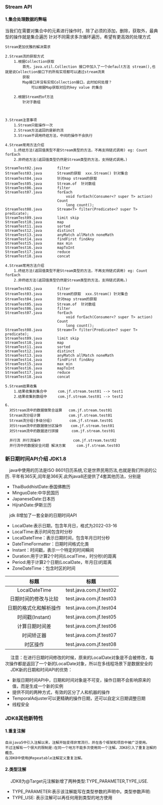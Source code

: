 ### Stream API
#### 1.集合处理数据的弊端
当我们在需要对集合中的元素进行操作时，除了必须的添加，删除，获取外，最典型的操作就是集合遍历
针对不同需求多次循环遍历，希望有更高效的处理方式

    Stream更加优雅的解决需求

    2.Stream流的获取方式
        1.根据Collection获取
            首先，java.util.Collection 接口中加入了一个default方法 stream(),也就是说Collection接口下的所有实现都可以通过stream流来
            获取
            Map接口并没有实现Collection接口，此时如何处理？
                可以根据Map获取对应的key value 的集合

        2.根据Stream的of方法
            针对于数组



    3.Stream注意事项
        1.Stream只能操作一次
        2.Stream方法返回的是新的流
        3.Stream不调用终结方法，中间的操作不会执行

    4.Stream常用方法介绍
        1.终结方法(返回值类型不是Stream类型的方法，不再支持链式调用) eg: Count forEach
        2.非终结方法(返回值类型仍然是Stream类型的方法，支持链式调用。)

    StreamTest02.java       filter
    StreamTest03.java       Stream的获取  xxx.Stream() 针对集合
    StreamTest04.java       针对map stream的获取
    StreamTest05.java       Stream.of  针对数组
    StreamTest06.java       filter
    StreamTest07.java       forEach
                                void forEach(Consumer<? super T> action)
                            Count
                                long count();
    StreamTest08.java       Stream<T> filter(Predicate<? super T> predicate);
    StreamTest09.java       limit skip
    StreamTest10.java       map
    StreamTest11.java       sorted
    StreamTest12.java       distinct
    StreamTest13.java       anyMatch allMatch noneMath
    StreamTest14.java       findFirst findAny
    StreamTest15.java       max min
    StreamTest16.java       mapToInt
    StreamTest17.java       reduce
    StreamTest18.java       concat

    4.Stream常用方法介绍
        1.终结方法(返回值类型不是Stream类型的方法，不再支持链式调用) eg: Count forEach
        2.非终结方法(返回值类型仍然是Stream类型的方法，支持链式调用。)

    StreamTest02.java       filter
    StreamTest03.java       Stream的获取  xxx.Stream() 针对集合
    StreamTest04.java       针对map stream的获取
    StreamTest05.java       Stream.of  针对数组
    StreamTest06.java       filter
    StreamTest07.java       forEach
                                void forEach(Consumer<? super T> action)
                            Count
                                long count();
    StreamTest08.java       Stream<T> filter(Predicate<? super T> predicate);
    StreamTest09.java       limit skip
    StreamTest10.java       map
    StreamTest11.java       sorted
    StreamTest12.java       distinct
    StreamTest13.java       anyMatch allMatch noneMath
    StreamTest14.java       findFirst findAny
    StreamTest15.java       max min
    StreamTest16.java       mapToInt
    StreamTest17.java       reduce
    StreamTest18.java       concat

    5.Stream结果收集
        1.结果收集到集合中     com.jf.stream.test01 --> test1
        2.结果收集到数组中     com.jf.stream.test01 --> test2

    6.
      对Stream流中的数据做聚合运算   com.jf.stream.test01
      Stream流分组计算             com.jf.stream.test01
      Stream流分组(多级分组)        com.jf.stream.test01
      对Stream流中的数据做分区操作    com.jf.stream.test01
      对Stream流中的数据进行拼接      com.jf.stream.test01

      并行流 并行流操作               com.jf.stream.test02
      并行流中的数据安全问题 解决方案     com.jf.stream.test03



### 新日期时间API介绍 JDK1.8
  
&emsp;java中使用的历法是ISO 8601日历系统,它是世界民用历法,也就是我们所说的公历.  平年有365天,闰年是366天.此外java8还提供了4套其他历法，分别是
&emsp;&emsp;
* ThaiBuddhistDate:泰国佛教历
* MinguoDate:中华民国历
* JapaneseDate:日本历
* HijrahDate:伊斯兰历


&emsp;jdk 8增加了一套全新的日期时间API
* LocalDate:表示日期，包含年月日，格式为2022-03-16
* LocalTime:表示时间包含时分秒
* LocalDateTime：表示日期时间，包含年月日时分秒
* DateTimeFormatter：日期时间格式化类
* Instant：时间戳，表示一个特定的时间瞬间
* Duration:用于计算2个时间(LocalTime，时分秒)的距离
* Period:用于计算2个日期(LocalDate，年月日)的距离
* ZoneDateTime：包含时区的时间

|标题|标题|
|:---:|:---:|
|LocalDateTime|test.java.com.jf.test02|
|日期时间的修改与比较|test.java.com.jf.test03|
|日期的格式化和解析操作|test.java.com.jf.test04|
|时间戳(Instant)|test.java.com.jf.test05|
|计算日期时间差|test.java.com.jf.test06|
|时间矫正器|test.java.com.jf.test07|
|时区操作|test.java.com.jf.test08|
&emsp; 注意：在进行日期时间修改的时候，原来的LocalDate对象是不会被修改，每次操作都是返回了一个新的LocalDate对象，所以在多线程场景下是数据安全的
&emsp; JDK新的日期和时间API的优势：
* 新版日期时间API中，日期和时间对象是不可变，操作日期不会影响原来的值，而是生成一个新的实例
* 提供不同的两种方式，有效的区分了人和机器的操作
* TemporalAdjuster可以更精确的操作日期，还可以自定义日期调整日期
* 线程安全

### JDK8其他新特性
#### 1.重复注解
    自从java5中引入注解以来，注解开始变得非常流行，并在各个框架和项目中被广泛使用。
    不过注解有一个很大的限制是:在同一个地方不能多次使用同一个注解。JDK8引入了重复注解的概念。
    在JDK8中使用@Repeatable注解定义重复注解。
#### 2.类型注解
&emsp; JDK8为@Target元注解新增了两种类型:TYPE_PARAMETER,TYPE_USE.
* TYPE_PARAMETER:表示该注解能写在类型参数的声明中。类型参数声明:<T>
* TYPE_USE: 表示注解可以再任何用到类型的地方使用